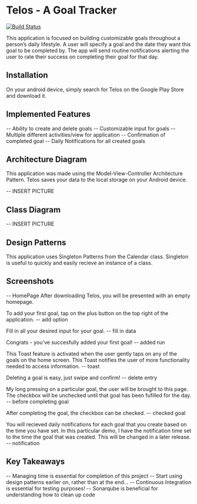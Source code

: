 # Telos - A Goal Tracker
[![Build Status](https://travis-ci.org/cpe305Spring17/spring2017-project-cdushana.svg?branch=master)](https://travis-ci.org/cpe305Spring17/spring2017-project-cdushana)

This application is focused on building customizable goals throughout a person’s daily lifestyle. A user will specify a goal and the date they want this goal to be completed by. The app will send routine notifications alerting the user to rate their success on completing their goal for that day.

## Installation

On your android device, simply search for Telos on the Google Play Store and download it.
  		  
## Implemented Features
-- Ability to create and delete goals
-- Customizable input for goals
-- Multiple different activities/view for application
-- Confirmation of completed goal
-- Daily Notifications for all created goals

## Architecture Diagram
This application was made using the Model-View-Controller Architecture Pattern. Telos saves your data to the local storage on your Android device.

-- INSERT PICTURE

## Class Diagram
-- INSERT PICTURE

## Design Patterns
This application uses Singleton Patterns from the Calendar class. Singleton is useful to quickly and easily recieve an instance of a class.

## Screenshots

-- HomePage
After downloading Telos, you will be presented with an empty homepage.

To add your first goal, tap on the plus button on the top right of the application.
-- add option

Fill in all your desired input for your goal.
-- fill in data

Congrats - you've succesfully added your first goal!
-- added run

This Toast feature is activated when the user gently taps on any of the goals on the home screen. This Toast notifies the user of more functionality needed to access information.
-- toast

Deleting a goal is easy, just swipe and confirm!
-- delete entry

My long pressing on a particular goal, the user will be brought to this page. The checkbox will be unchecked until that goal has been fufilled for the day.
-- before completing goal

After completing the goal, the checkbox can be checked. 
-- checked goal

You will recieved daily notifications for each goal that you create based on the time you have set. In this particular demo, I have the notification time set to the time the goal that was created. This will be changed in a later release.
-- notification

## Key Takeaways
-- Managing time is essential for completion of this project
-- Start using design patterns earlier on, rather than at the end...
-- Continuous Integration is essential for testing purposes!
-- Sonarqube is beneficial for understanding how to clean up code
